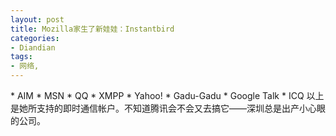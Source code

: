 ```yaml
---
layout: post
title: Mozilla家生了新娃娃：Instantbird
categories:
- Diandian
tags:
- 网络, 
---
```

\* AIM \* MSN \* QQ \* XMPP \* Yahoo! \* Gadu-Gadu \* Google Talk \* ICQ 以上是她所支持的即时通信帐户。不知道腾讯会不会又去搞它——深圳总是出产小心眼的公司。
